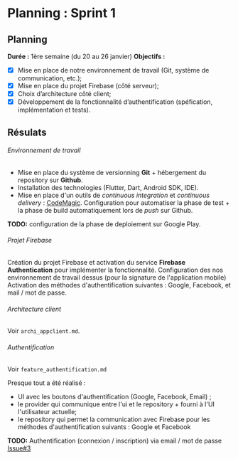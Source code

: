 # Planning : Sprint 1

## Planning
**Durée​ :** 1ère semaine (du 20 au 26 janvier)
**Objectifs​ :**
- [x] Mise en place de notre environnement de travail (Git, système de communication, etc.);
- [x] Mise en place du projet Firebase (côté serveur);
- [x] Choix d’architecture côté client;
- [x] Développement de la fonctionnalité d’authentification (spéfication, implémentation et tests).

## Résulats

###### Environnement de travail
- Mise en place du système de versionning **Git** + hébergement du repository sur **Github**.  
- Installation des technologies (Flutter, Dart, Android SDK, IDE).  
- Mise en place d'un outils de *continuous integration* et *continuous delivery* : [CodeMagic](https://codemagic.io/start/). Configuration pour automatiser la phase de test + la phase de build automatiquement lors de *push* sur Github.  

**TODO:** configuration de la phase de deploiement sur Google Play.

###### Projet Firebase
Création du projet Firebase et activation du service **Firebase Authentication** pour implémenter la fonctionnalité. Configuration des nos environnement de travail dessus (pour la signature de l'application mobile)
Activation des méthodes d'authentification suivantes : Google, Facebook, et mail / mot de passe.

###### Architecture client

Voir `archi_appclient.md`.


###### Authentification

Voir `feature_authentification.md`

Presque tout a été réalisé :
- UI avec les boutons d'authentification (Google, Facebook, Email) ;
- le provider qui communique entre l'ui et le repository + fourni à l'UI l'utilisateur actuelle;
- le repository qui permet la communication avec Firebase pour les méthodes d'authentification suivants : Google et Facebook

**TODO:** Authentification (connexion / inscription) via email / mot de passe [Issue#3](https://github.com/Romain-Guillot/UQAC-GL-Projet/issues/3)













<!--  -->
